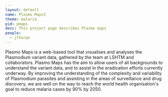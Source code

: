 ```yaml
---
layout: default
name: Plasmo Maps3
theme: malaria
pid: pmaps
desc: This project page describes Plasmo maps
people:
  - jthorpe
---
```



Plasmo Maps is a web-based tool that visualises and analyses the Plasmodium variant data, gathered by the team at LSHTM and collaborators. Plasmo Maps has the aim to allow users of all backgrounds to understand the variant data, and to assist in the eradication efforts currently underway. By improving the understanding of the complexity and variability of Plasmodium parasites and assisting in the areas of surveillance and drug discovery, we are well on the way to reach the world health organisation's goal to reduce malaria cases by 90% by 2050.

